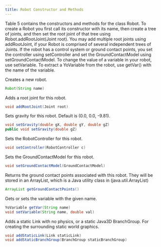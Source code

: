 ```yaml
---
title: Robot Constructor and Methods
---
```


Table 5 contains the constructors and methods for the class Robot.
To create a Robot you first call its constructor with its name, then create a tree of joints, and then set the root joint of that tree using Robot.addRootJoint(Joint root). 
You may add multiple root joints using addRootJoint, if your Robot is comprised of several independent trees of Joints. 
If the robot has a control system or ground contact points, you set the controller using setController and set the GroundContactModel using setGroundContactModel. 
To change the value of a variable in your robot, use setVariable. To extract a YoVariable from the robot, use getVar() with the name of the variable.
 
 
 
Creates a new robot.
```java
Robot(String name)
```
 
Adds a root joint for this robot.
```java
void addRootJoint(Joint root)
```
  
Sets gravity for this robot. Default is (0.0, 0.0, -9.81).
```java
void setGravity(double gX, double gY, double gZ)
public void setGravity(double gZ) 
```
  
Sets the RobotController for this robot.
```java
void setController(RobotController c)
```

Sets the GroundContactModel for this robot.
```java
void setGroundContactModel(GroundContactModel)
```

Returns the ground contact points associated with this robot. They will be stored in an ArrayList, which is a Java utility class in (java.util.ArrayList)
```java
ArrayList getGroundContactPoints()
```

Gets or sets the variable with the given name.
```java
YoVariable getVar(String name)
void setVariable(String name, double val)
```

Adds a static Link with no physics, or a static Java3D BranchGroup. For creating the surrounding static world graphics.
```java
void addStaticLink(Link staticLink) 
void addStaticBranchGroup(BranchGroup staticBranchGroup)
```